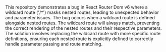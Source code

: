 This repository demonstrates a bug in React Router Dom v6 where a wildcard route ('/*') masks nested routes, leading to unexpected behavior and parameter issues. The bug occurs when a wildcard route is defined alongside nested routes. The wildcard route will always match, preventing the correct rendering of the nested routes and their respective parameters. The solution involves replacing the wildcard route with more specific route definitions, ensuring each nested route is explicitly defined to correctly handle parameter passing and route matching.
